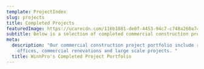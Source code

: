 ```yaml
---
template: ProjectIndex
slug: projects
title: Completed Projects
featuredImage: https://ucarecdn.com/116b1881-de0f-4453-94c7-c748a260a741/-/crop/1492x845/0,47/-/preview/
subtitle: Below is a selection of completed commercial construction projects
meta:
  description: "Our commercial construction project portfolio include restaurants,
    offices, commercial renovations and large scale projects. "
  title: WinnPro's Completed Project Portfolio
---
```


